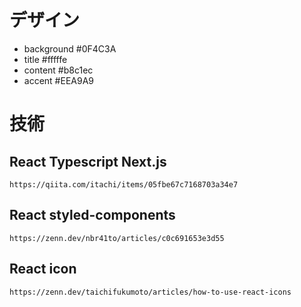# デザイン

- background #0F4C3A
- title #fffffe
- content #b8c1ec
- accent #EEA9A9

# 技術

## React Typescript Next.js

```
https://qiita.com/itachi/items/05fbe67c7168703a34e7
```

## React styled-components

```
https://zenn.dev/nbr41to/articles/c0c691653e3d55
```

## React icon

```
https://zenn.dev/taichifukumoto/articles/how-to-use-react-icons
```
